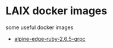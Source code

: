 # LAIX docker images

some useful docker images

- [alpine-edge-ruby-2.6.5-grpc](/alpine-edge-ruby-2.6.5-grpc/Dockerfile)
